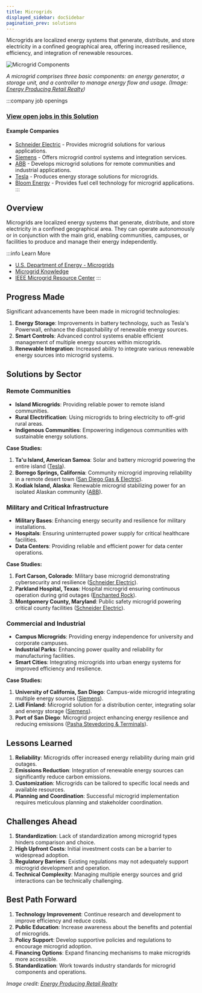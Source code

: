 ```yaml
---
title: Microgrids
displayed_sidebar: docSidebar
pagination_prev: solutions
---
```


Microgrids are localized energy systems that generate, distribute, and store electricity in a confined geographical area, offering increased resilience, efficiency, and integration of renewable resources.

![Microgrid Components](/../static/img/microgrids.jpg)

*A microgrid comprises three basic components: an energy generator, a storage unit, and a controller to manage energy flow and usage. (Image: [Energy Producing Retail Realty](https://www.eprsquared.com/the-solar-industrys-new-power-player-2/))*

:::company job openings
### [View open jobs in this Solution](https://climatebase.org/jobs?l=&q=&drawdown_solutions=Microgrids)
#### Example Companies
- [Schneider Electric](https://www.se.com/ww/en/work/solutions/microgrids/) - Provides microgrid solutions for various applications.
- [Siemens](https://new.siemens.com/global/en/products/energy/topics/microgrids.html) - Offers microgrid control systems and integration services.
- [ABB](https://new.abb.com/distributed-energy-microgrids) - Develops microgrid solutions for remote communities and industrial applications.
- [Tesla](https://www.tesla.com/energy) - Produces energy storage solutions for microgrids.
- [Bloom Energy](https://www.bloomenergy.com/applications/microgrid/) - Provides fuel cell technology for microgrid applications.
:::

## Overview

Microgrids are localized energy systems that generate, distribute, and store electricity in a confined geographical area. They can operate autonomously or in conjunction with the main grid, enabling communities, campuses, or facilities to produce and manage their energy independently.

:::info Learn More
- [U.S. Department of Energy - Microgrids](https://www.energy.gov/oe/activities/technology-development/grid-modernization-and-smart-grid/role-microgrids-helping)
- [Microgrid Knowledge](https://microgridknowledge.com/)
- [IEEE Microgrid Resource Center](https://resourcecenter.ieee-pes.org/technical-publications/technical-reports/PES_TR_0066_MICROGRIDS.html)
:::

## Progress Made

Significant advancements have been made in microgrid technologies:

1. **Energy Storage**: Improvements in battery technology, such as Tesla's Powerwall, enhance the dispatchability of renewable energy sources.
2. **Smart Controls**: Advanced control systems enable efficient management of multiple energy sources within microgrids.
3. **Renewable Integration**: Increased ability to integrate various renewable energy sources into microgrid systems.

## Solutions by Sector

### Remote Communities
- **Island Microgrids**: Providing reliable power to remote island communities.
- **Rural Electrification**: Using microgrids to bring electricity to off-grid rural areas.
- **Indigenous Communities**: Empowering indigenous communities with sustainable energy solutions.

**Case Studies:**
1. **Ta'u Island, American Samoa**: Solar and battery microgrid powering the entire island ([Tesla](https://www.tesla.com/blog/tesla-powerpack-enable-reliable-power-hawaiian-island)).
2. **Borrego Springs, California**: Community microgrid improving reliability in a remote desert town ([San Diego Gas & Electric](https://www.sdge.com/more-information/environment/smart-grid/borrego-springs-microgrid)).
3. **Kodiak Island, Alaska**: Renewable microgrid stabilizing power for an isolated Alaskan community ([ABB](https://new.abb.com/news/detail/11919/abb-microgrid-supports-100-percent-renewable-energy-in-kodiak-alaska)).

### Military and Critical Infrastructure
- **Military Bases**: Enhancing energy security and resilience for military installations.
- **Hospitals**: Ensuring uninterrupted power supply for critical healthcare facilities.
- **Data Centers**: Providing reliable and efficient power for data center operations.

**Case Studies:**
1. **Fort Carson, Colorado**: Military base microgrid demonstrating cybersecurity and resilience ([Schneider Electric](https://www.se.com/ww/en/work/solutions/for-business/microgrids/fort-carson/)).
2. **Parkland Hospital, Texas**: Hospital microgrid ensuring continuous operation during grid outages ([Enchanted Rock](https://enchantedrock.com/case-studies/parkland-hospital/)).
3. **Montgomery County, Maryland**: Public safety microgrid powering critical county facilities ([Schneider Electric](https://www.se.com/us/en/work/campaign/innovation/montgomery-county.jsp)).

### Commercial and Industrial
- **Campus Microgrids**: Providing energy independence for university and corporate campuses.
- **Industrial Parks**: Enhancing power quality and reliability for manufacturing facilities.
- **Smart Cities**: Integrating microgrids into urban energy systems for improved efficiency and resilience.

**Case Studies:**
1. **University of California, San Diego**: Campus-wide microgrid integrating multiple energy sources ([Siemens](https://new.siemens.com/global/en/products/energy/references/university-of-california-san-diego.html)).
2. **Lidl Finland**: Microgrid solution for a distribution center, integrating solar and energy storage ([Siemens](https://press.siemens.com/global/en/pressrelease/siemens-build-one-europes-largest-carbon-neutral-food-distribution-centers-lidl)).
3. **Port of San Diego**: Microgrid project enhancing energy resilience and reducing emissions ([Pasha Stevedoring & Terminals](https://www.psterminals.com/energy-resiliency-microgrid-project/)).

## Lessons Learned

1. **Reliability**: Microgrids offer increased energy reliability during main grid outages.
2. **Emissions Reduction**: Integration of renewable energy sources can significantly reduce carbon emissions.
3. **Customization**: Microgrids can be tailored to specific local needs and available resources.
4. **Planning and Coordination**: Successful microgrid implementation requires meticulous planning and stakeholder coordination.

## Challenges Ahead

1. **Standardization**: Lack of standardization among microgrid types hinders comparison and choice.
2. **High Upfront Costs**: Initial investment costs can be a barrier to widespread adoption.
3. **Regulatory Barriers**: Existing regulations may not adequately support microgrid development and operation.
4. **Technical Complexity**: Managing multiple energy sources and grid interactions can be technically challenging.

## Best Path Forward

1. **Technology Improvement**: Continue research and development to improve efficiency and reduce costs.
2. **Public Education**: Increase awareness about the benefits and potential of microgrids.
3. **Policy Support**: Develop supportive policies and regulations to encourage microgrid adoption.
4. **Financing Options**: Expand financing mechanisms to make microgrids more accessible.
5. **Standardization**: Work towards industry standards for microgrid components and operations.

*Image credit: [Energy Producing Retail Realty](https://www.eprsquared.com/the-solar-industrys-new-power-player-2/)*
